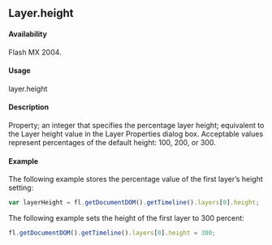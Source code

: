 ## Layer.height

#### Availability

Flash MX 2004.

#### Usage

layer.height

#### Description

Property; an integer that specifies the percentage layer height; equivalent to the Layer height value in the Layer Properties dialog box. Acceptable values represent percentages of the default height: 100, 200, or 300.

#### Example

The following example stores the percentage value of the first layer’s height setting:

```javascript
var layerHeight = fl.getDocumentDOM().getTimeline().layers[0].height;
```

The following example sets the height of the first layer to 300 percent:

```javascript
fl.getDocumentDOM().getTimeline().layers[0].height = 300;
```
